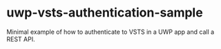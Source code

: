 # uwp-vsts-authentication-sample
Minimal example of how to authenticate to VSTS in a UWP app and call a REST API.
